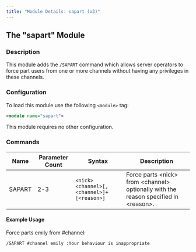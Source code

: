 ```yaml
---
title: "Module Details: sapart (v3)"
---
```


## The "sapart" Module

### Description

This module adds the `/SAPART` command which allows server operators to force part users from one or more channels without having any privileges in these channels.

### Configuration

To load this module use the following `<module>` tag:

```xml
<module name="sapart">
```

This module requires no other configuration.

### Commands

Name   | Parameter Count | Syntax                                     | Description
------ | --------------- | ------------------------------------------ | -----------
SAPART | 2-3             | `<nick> <channel>[,<channel>]+ [<reason>]` | Force parts &lt;nick&gt; from &lt;channel&gt; optionally with the reason specified in &lt;reason&gt;.

#### Example Usage

Force parts emily from #channel:

```plaintext
/SAPART #channel emily :Your behaviour is inappropriate
```
